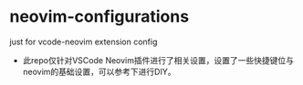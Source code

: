 # neovim-configurations
just for vcode-neovim extension config
- 此repo仅针对VSCode Neovim插件进行了相关设置，设置了一些快捷键位与neovim的基础设置，可以参考下进行DIY。